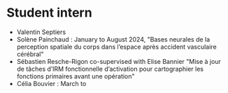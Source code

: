 # Student intern
- Valentin Septiers
- Solène Painchaud : January to August 2024, "Bases neurales de la perception spatiale du corps dans l’espace après accident vasculaire cérébral"
- Sébastien Resche-Rigon co-supervised with Elise Bannier "Mise à jour de tâches d’IRM fonctionnelle d’activation pour cartographier les fonctions primaires avant une opération"
- Célia Bouvier : March to 